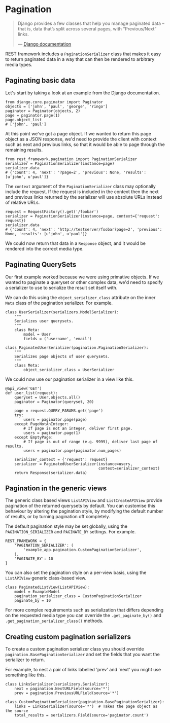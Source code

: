 <a class="github" href="pagination.py"></a>

# Pagination

> Django provides a few classes that help you manage paginated data – that is, data that’s split across several pages, with “Previous/Next” links.
>
> &mdash; [Django documentation][cite]

REST framework includes a `PaginationSerializer` class that makes it easy to return paginated data in a way that can then be rendered to arbitrary media types. 

## Paginating basic data

Let's start by taking a look at an example from the Django documentation.

    from django.core.paginator import Paginator
    objects = ['john', 'paul', 'george', 'ringo']
    paginator = Paginator(objects, 2)
    page = paginator.page(1)
    page.object_list
    # ['john', 'paul']

At this point we've got a page object.  If we wanted to return this page object as a JSON response, we'd need to provide the client with context such as next and previous links, so that it would be able to page through the remaining results.

    from rest_framework.pagination import PaginationSerializer
    serializer = PaginationSerializer(instance=page)
    serializer.data
    # {'count': 4, 'next': '?page=2', 'previous': None, 'results': [u'john', u'paul']}

The `context` argument of the `PaginationSerializer` class may optionally include the request.  If the request is included in the context then the next and previous links returned by the serializer will use absolute URLs instead of relative URLs.

    request = RequestFactory().get('/foobar')
    serializer = PaginationSerializer(instance=page, context={'request': request})
    serializer.data
    # {'count': 4, 'next': 'http://testserver/foobar?page=2', 'previous': None, 'results': [u'john', u'paul']}    

We could now return that data in a `Response` object, and it would be rendered into the correct media type.

## Paginating QuerySets

Our first example worked because we were using primative objects.  If we wanted to paginate a queryset or other complex data, we'd need to specify a serializer to use to serialize the result set itself with.

We can do this using the `object_serializer_class` attribute on the inner `Meta` class of the pagination serializer.  For example.

    class UserSerializer(serializers.ModelSerializer):
        """
        Serializes user querysets.
        """
        class Meta:
            model = User
            fields = ('username', 'email')

    class PaginatedUserSerializer(pagination.PaginationSerializer):
        """
        Serializes page objects of user querysets.
        """
        class Meta:
            object_serializer_class = UserSerializer

We could now use our pagination serializer in a view like this.

    @api_view('GET')
    def user_list(request):
        queryset = User.objects.all()
        paginator = Paginator(queryset, 20)

        page = request.QUERY_PARAMS.get('page')
        try:
            users = paginator.page(page)
        except PageNotAnInteger:
            # If page is not an integer, deliver first page.
            users = paginator.page(1)
        except EmptyPage:
            # If page is out of range (e.g. 9999), deliver last page of results.
            users = paginator.page(paginator.num_pages)

        serializer_context = {'request': request}
        serializer = PaginatedUserSerializer(instance=users,
                                             context=serializer_context)
        return Response(serializer.data)

## Pagination in the generic views

The generic class based views `ListAPIView` and `ListCreateAPIView` provide pagination of the returned querysets by default.  You can customise this behaviour by altering the pagination style, by modifying the default number of results, or by turning pagination off completely.

The default pagination style may be set globally, using the `PAGINATION_SERIALIZER` and `PAGINATE_BY` settings.  For example.

    REST_FRAMEWORK = {
        'PAGINATION_SERIALIZER': (
            'example_app.pagination.CustomPaginationSerializer',
        ),
        'PAGINATE_BY': 10
    }

You can also set the pagination style on a per-view basis, using the `ListAPIView` generic class-based view.

    class PaginatedListView(ListAPIView):
        model = ExampleModel
        pagination_serializer_class = CustomPaginationSerializer
        paginate_by = 10

For more complex requirements such as serialization that differs depending on the requested media type you can override the `.get_paginate_by()` and `.get_pagination_serializer_class()` methods.

## Creating custom pagination serializers

To create a custom pagination serializer class you should override `pagination.BasePaginationSerializer` and set the fields that you want the serializer to return.

For example, to nest a pair of links labelled 'prev' and 'next' you might use something like this.

    class LinksSerializer(serializers.Serializer):
        next = pagination.NextURLField(source='*')
        prev = pagination.PreviousURLField(source='*')

    class CustomPaginationSerializer(pagination.BasePaginationSerializer):
        links = LinksSerializer(source='*')  # Takes the page object as the source
        total_results = serializers.Field(source='paginator.count')

[cite]: https://docs.djangoproject.com/en/dev/topics/pagination/
